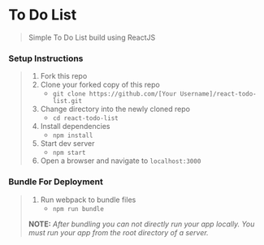 # To Do List

> Simple To Do List build using ReactJS

### Setup Instructions

> 1. Fork this repo
> 1. Clone your forked copy of this repo
>    - `git clone https://github.com/[Your Username]/react-todo-list.git`
> 1. Change directory into the newly cloned repo
>    - `cd react-todo-list`
> 1. Install dependencies 
>    - `npm install`
> 1. Start dev server
>    - `npm start`
> 1. Open a browser and navigate to `localhost:3000` 

### Bundle For Deployment

> 1. Run webpack to bundle files
>    - `npm run bundle`
> 
> **NOTE:** *After bundling you can not directly run your app locally. You must run your app from the root directory of a server.*
